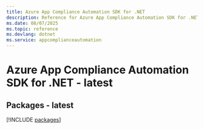 ```yaml
---
title: Azure App Compliance Automation SDK for .NET
description: Reference for Azure App Compliance Automation SDK for .NET
ms.date: 08/07/2025
ms.topic: reference
ms.devlang: dotnet
ms.service: appcomplianceautomation
---
```

# Azure App Compliance Automation SDK for .NET - latest
## Packages - latest
[!INCLUDE [packages](app-compliance-automation-index.md)]